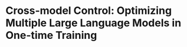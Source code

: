 Cross-model Control: Optimizing Multiple Large Language Models in One-time Training
==================================================================================
